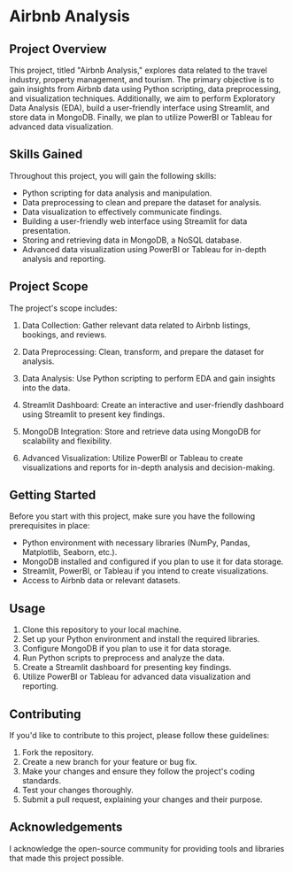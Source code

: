# Airbnb Analysis

## Project Overview

This project, titled "Airbnb Analysis," explores data related to the travel industry, property management, and tourism. The primary objective is to gain insights from Airbnb data using Python scripting, data preprocessing, and visualization techniques. Additionally, we aim to perform Exploratory Data Analysis (EDA), build a user-friendly interface using Streamlit, and store data in MongoDB. Finally, we plan to utilize PowerBI or Tableau for advanced data visualization.

## Skills Gained

Throughout this project, you will gain the following skills:

- Python scripting for data analysis and manipulation.
- Data preprocessing to clean and prepare the dataset for analysis.
- Data visualization to effectively communicate findings.
- Building a user-friendly web interface using Streamlit for data presentation.
- Storing and retrieving data in MongoDB, a NoSQL database.
- Advanced data visualization using PowerBI or Tableau for in-depth analysis and reporting.

## Project Scope

The project's scope includes:

1. Data Collection: Gather relevant data related to Airbnb listings, bookings, and reviews.

2. Data Preprocessing: Clean, transform, and prepare the dataset for analysis.

3. Data Analysis: Use Python scripting to perform EDA and gain insights into the data.

4. Streamlit Dashboard: Create an interactive and user-friendly dashboard using Streamlit to present key findings.

5. MongoDB Integration: Store and retrieve data using MongoDB for scalability and flexibility.

6. Advanced Visualization: Utilize PowerBI or Tableau to create visualizations and reports for in-depth analysis and decision-making.

## Getting Started

Before you start with this project, make sure you have the following prerequisites in place:

- Python environment with necessary libraries (NumPy, Pandas, Matplotlib, Seaborn, etc.).
- MongoDB installed and configured if you plan to use it for data storage.
- Streamlit, PowerBI, or Tableau if you intend to create visualizations.
- Access to Airbnb data or relevant datasets.

## Usage

1. Clone this repository to your local machine.
2. Set up your Python environment and install the required libraries.
3. Configure MongoDB if you plan to use it for data storage.
4. Run Python scripts to preprocess and analyze the data.
5. Create a Streamlit dashboard for presenting key findings.
6. Utilize PowerBI or Tableau for advanced data visualization and reporting.

## Contributing

If you'd like to contribute to this project, please follow these guidelines:

1. Fork the repository.
2. Create a new branch for your feature or bug fix.
3. Make your changes and ensure they follow the project's coding standards.
4. Test your changes thoroughly.
5. Submit a pull request, explaining your changes and their purpose.


## Acknowledgements

I acknowledge the open-source community for providing tools and libraries that made this project possible.
